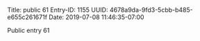 Title: public 61
Entry-ID: 1155
UUID: 4678a9da-9fd3-5cbb-b485-e655c261671f
Date: 2019-07-08 11:46:35-07:00

Public entry 61
